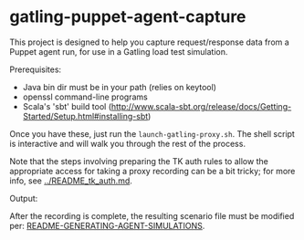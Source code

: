 gatling-puppet-agent-capture
============================

This project is designed to help you capture request/response data from
a Puppet agent run, for use in a Gatling load test simulation.

Prerequisites:

* Java bin dir must be in your path (relies on keytool)
* openssl command-line programs
* Scala's 'sbt' build tool (http://www.scala-sbt.org/release/docs/Getting-Started/Setup.html#installing-sbt)

Once you have these, just run the `launch-gatling-proxy.sh`.  The shell script
is interactive and will walk you through the rest of the process.

Note that the steps involving preparing the TK auth rules to allow the appropriate access for taking a proxy recording can be a bit tricky; for more info, see [../README_tk_auth.md](../README_tk_auth.md).

Output: 

  After the recording is complete, the resulting scenario file must be modified per:
  [README-GENERATING-AGENT-SIMULATIONS](../simulation-runner/README-GENERATING-AGENT-SIMULATIONS.md).
          
  




